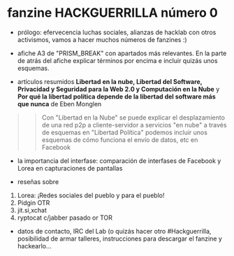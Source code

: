 # fanzine HACKGUERRILLA número 0

* prólogo: efervecencia luchas sociales, alianzas de hacklab con otros activismos, vamos a hacer muchos números de fanzines :)

* afiche A3 de "PRISM_BREAK" con apartados más relevantes. En la parte de atrás del afiche explicar términos por encima e incluir quizás unos esquemas.

* artículos resumidos __Libertad en la nube, Libertad del Software, Privacidad y Seguridad para la Web 2.0 y Computación en la Nube__ y __Por qué la libertad política depende de la libertad del software más que nunca__ de Eben Monglen 
>> Con "Libertad en la Nube" se puede explicar el desplazamiento de una red p2p a cliente-servidor a servicios "en nube" a través de esquemas
>> en "Libertad Política" podemos incluir unos esquemas de cómo funciona el envío de datos, etc en Facebook


* la importancia del interfase: comparación de interfases de Facebook y Lorea en capturaciones de pantallas

* reseñas sobre
 1.  Lorea: ¡Redes sociales del pueblo y para el pueblo!
 2. Pidgin OTR
 3. jit.si,xchat 
 4. ryptocat c/jabber pasado or TOR

* datos de contacto, IRC del Lab (o quizás hacer otro #Hackguerrilla, posibilidad de armar talleres, instrucciones para descargar el fanzine y hackearlo...

